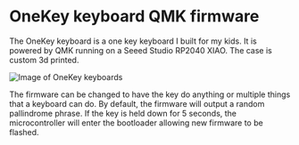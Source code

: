 # OneKey keyboard QMK firmware 

The OneKey keyboard is a one key keyboard I built for my kids. It is powered by QMK running on a Seeed Studio RP2040 XIAO. The case is custom 3d printed.

![Image of OneKey keyboards](https://github.com/pneisen/qmk_onekey/pics/onekeys.jpg)

The firmware can be changed to have the key do anything or multiple things that a keyboard can do. By default, the firmware will output a random pallindrome phrase. If the key is held down for 5 seconds, the microcontroller will enter the bootloader allowing new firmware to be flashed. 
